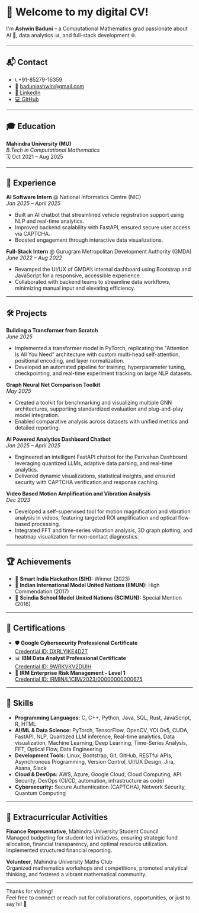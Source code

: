 # 🚀 Welcome to my digital CV!
I'm **Ashwin Baduni** – a Computational Mathematics grad passionate about AI 🤖, data analytics 📊, and full-stack development 🌐.

---

## 📬 Contact

- 📞 +91-85279-16359  
- 📧 baduniashwin@gmail.com  
- [🔗 LinkedIn](https://www.linkedin.com/in/ashwinbaduni/)  
- [💻 GitHub](https://github.com/Ashwin-Baduni)

---

## 🎓 Education

**Mahindra University (MU)**  
_B.Tech in Computational Mathematics_  
🗓️ Oct 2021 – Aug 2025

---

## 💼 Experience

**AI Software Intern** @ National Informatics Centre (NIC)  
*Jan 2025 – April 2025*  
- Built an AI chatbot that streamlined vehicle registration support using NLP and real-time analytics.
- Improved backend scalability with FastAPI, ensured secure user access via CAPTCHA.
- Boosted engagement through interactive data visualizations.

**Full-Stack Intern** @ Gurugram Metropolitan Development Authority (GMDA)  
*June 2022 – Aug 2022*  
- Revamped the UI/UX of GMDA’s internal dashboard using Bootstrap and JavaScript for a responsive, accessible experience.
- Collaborated with backend teams to streamline data workflows, minimizing manual input and elevating efficiency.

---

## 🛠️ Projects

**Building a Transformer from Scratch**  
*June 2025*  
- Implemented a transformer model in PyTorch, replicating the "Attention Is All You Need" architecture with custom multi-head self-attention, positional encoding, and layer normalization.
- Developed an automated pipeline for training, hyperparameter tuning, checkpointing, and real-time experiment tracking on large NLP datasets.

**Graph Neural Net Comparison Toolkit**  
*May 2025*  
- Created a toolkit for benchmarking and visualizing multiple GNN architectures, supporting standardized evaluation and plug-and-play model integration.
- Enabled comparative analysis across datasets with unified metrics and detailed reporting.

**AI Powered Analytics Dashboard Chatbot**  
*Jan 2025 – April 2025*  
- Engineered an intelligent FastAPI chatbot for the Parivahan Dashboard leveraging quantized LLMs, adaptive data parsing, and real-time analytics.
- Delivered dynamic visualizations, statistical insights, and ensured security with CAPTCHA verification and response caching.

**Video Based Motion Amplification and Vibration Analysis**  
*Dec 2023*  
- Developed a self-supervised tool for motion magnification and vibration analysis in videos, featuring targeted ROI amplification and optical flow-based processing.
- Integrated FFT and time-series vibration analysis, 3D graph plotting, and heatmap visualization for non-contact diagnostics.

---

## 🏆 Achievements

- 🥇 **Smart India Hackathon (SIH):** Winner (2023)
- 🥈 **Indian International Model United Nations (IIMUN):** High Commendation (2017)
- 🥉 **Scindia School Model United Nations (SCIMUN):** Special Mention (2016)

---

## 📜 Certifications

- 🛡️ **Google Cybersecurity Professional Certificate**  
  [Credential ID: DXRLYIKE4D2T](https://www.coursera.org/account/accomplishments/professional-cert/certificate/DXRLYIKE4D2T)
- 📊 **IBM Data Analyst Professional Certificate**  
  [Credential ID: 9WRKVKV2DUIH](https://www.coursera.org/account/accomplishments/professional-cert/certificate/9WRKVKV2DUIH)
- 🏦 **IRM Enterprise Risk Management - Level 1**  
  [Credential ID: IRMIN/L1CIM/2023/00000000000675](https://www.theirmindia.org/)

---

## 🧠 Skills

- **Programming Languages:** C, C++, Python, Java, SQL, Rust, JavaScript, R, HTML
- **AI/ML & Data Science:** PyTorch, TensorFlow, OpenCV, YOLOv5, CUDA, FastAPI, NLP, Quantized LLM inference, Real-time analytics, Data visualization, Machine Learning, Deep Learning, Time-Series Analysis, FFT, Optical Flow, Data Engineering
- **Development Tools:** Linux, Bootstrap, Git, GitHub, RESTful APIs, Asynchronous Programming, Version Control, UI/UX Design, Jira, Asana, Slack
- **Cloud & DevOps:** AWS, Azure, Google Cloud, Cloud Computing, API Security, DevOps (CI/CD, automation, infrastructure as code)
- **Cybersecurity:** Secure Authentication (CAPTCHA), Network Security, Quantum Computing

---

## 🌱 Extracurricular Activities

**Finance Representative**, Mahindra University Student Council  
Managed budgeting for student-led initiatives, ensuring strategic fund allocation, financial transparency, and optimal resource utilization. Implemented structured financial reporting.

**Volunteer**, Mahindra University Maths Club  
Organized mathematics workshops and competitions, promoted analytical thinking, and fostered a vibrant mathematical community.

---

Thanks for visiting!  
Feel free to connect or reach out for collaborations, opportunities, or just to say hi! 👋
